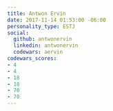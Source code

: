 ```yaml
---
title: Antwon Ervin
date: 2017-11-14 01:53:00 -06:00
personality_type: ESTJ
social:
  github: antwonervin
  linkedin: antwonervin
  codewars: aervin
codewars_scores:
- 4
- 4
- 18
- 18
- 70
- 70
---
```


